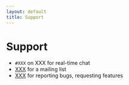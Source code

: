 ```yaml
---
layout: default
title: Support
---
```

# Support

* `#XXX` on XXX for real-time chat
* [XXX](https://XXX) for a mailing list
* [XXX](https://XXX) for reporting bugs, requesting features
